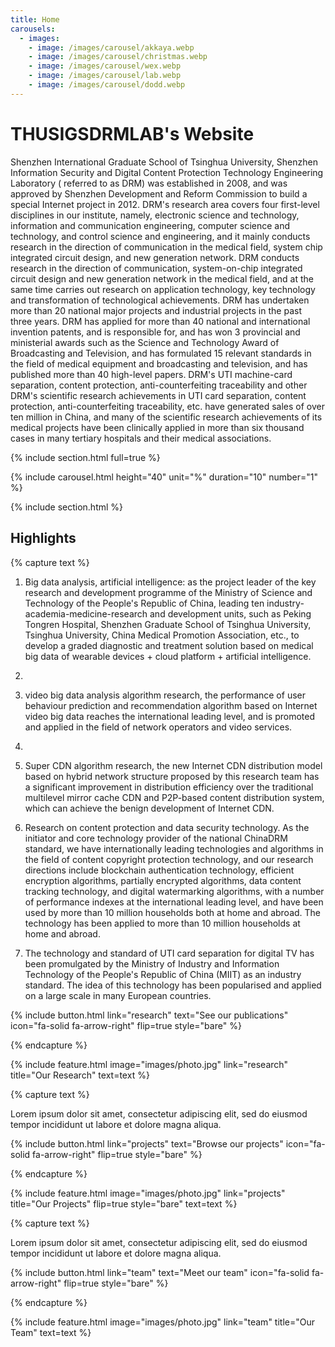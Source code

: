 ```yaml
---
title: Home
carousels:
  - images: 
    - image: /images/carousel/akkaya.webp
    - image: /images/carousel/christmas.webp
    - image: /images/carousel/wex.webp
    - image: /images/carousel/lab.webp
    - image: /images/carousel/dodd.webp
---
```


# THUSIGSDRMLAB's Website

Shenzhen International Graduate School of Tsinghua University, Shenzhen Information Security and Digital Content Protection Technology Engineering Laboratory ( referred to as DRM) was established in 2008, and was approved by Shenzhen Development and Reform Commission to build a special Internet project in 2012. DRM's research area covers four first-level disciplines in our institute, namely, electronic science and technology, information and communication engineering, computer science and technology, and control science and engineering, and it mainly conducts research in the direction of communication in the medical field, system chip integrated circuit design, and new generation network. DRM conducts research in the direction of communication, system-on-chip integrated circuit design and new generation network in the medical field, and at the same time carries out research on application technology, key technology and transformation of technological achievements.
DRM has undertaken more than 20 national major projects and industrial projects in the past three years. DRM has applied for more than 40 national and international invention patents, and is responsible for, and has won 3 provincial and ministerial awards such as the Science and Technology Award of Broadcasting and Television, and has formulated 15 relevant standards in the field of medical equipment and broadcasting and television, and has published more than 40 high-level papers. DRM's UTI machine-card separation, content protection, anti-counterfeiting traceability and other DRM's scientific research achievements in UTI card separation, content protection, anti-counterfeiting traceability, etc. have generated sales of over ten million in China, and many of the scientific research achievements of its medical projects have been clinically applied in more than six thousand cases in many tertiary hospitals and their medical associations.

{% include section.html full=true %}

{% include carousel.html height="40" unit="%" duration="10" number="1" %} 
 
{% include section.html %}

## Highlights

{% capture text %}

1. Big data analysis, artificial intelligence: as the project leader of the key research and development programme of the Ministry of Science and Technology of the People's Republic of China, leading ten industry-academia-medicine-research and development units, such as Peking Tongren Hospital, Shenzhen Graduate School of Tsinghua University, Tsinghua University, China Medical Promotion Association, etc., to develop a graded diagnostic and treatment solution based on medical big data of wearable devices + cloud platform + artificial intelligence.
2. 
3. video big data analysis algorithm research, the performance of user behaviour prediction and recommendation algorithm based on Internet video big data reaches the international leading level, and is promoted and applied in the field of network operators and video services.
4. 
5. Super CDN algorithm research, the new Internet CDN distribution model based on hybrid network structure proposed by this research team has a significant improvement in distribution efficiency over the traditional multilevel mirror cache CDN and P2P-based content distribution system, which can achieve the benign development of Internet CDN.

6. Research on content protection and data security technology. As the initiator and core technology provider of the national ChinaDRM standard, we have internationally leading technologies and algorithms in the field of content copyright protection technology, and our research directions include blockchain authentication technology, efficient encryption algorithms, partially encrypted algorithms, data content tracking technology, and digital watermarking algorithms, with a number of performance indexes at the international leading level, and have been used by more than 10 million households both at home and abroad. The technology has been applied to more than 10 million households at home and abroad.

7. The technology and standard of UTI card separation for digital TV has been promulgated by the Ministry of Industry and Information Technology of the People's Republic of China (MIIT) as an industry standard. The idea of this technology has been popularised and applied on a large scale in many European countries.



{%
  include button.html
  link="research"
  text="See our publications"
  icon="fa-solid fa-arrow-right"
  flip=true
  style="bare"
%}

{% endcapture %}

{%
  include feature.html
  image="images/photo.jpg"
  link="research"
  title="Our Research"
  text=text
%}

{% capture text %}

Lorem ipsum dolor sit amet, consectetur adipiscing elit, sed do eiusmod tempor incididunt ut labore et dolore magna aliqua.

{%
  include button.html
  link="projects"
  text="Browse our projects"
  icon="fa-solid fa-arrow-right"
  flip=true
  style="bare"
%}

{% endcapture %}

{%
  include feature.html
  image="images/photo.jpg"
  link="projects"
  title="Our Projects"
  flip=true
  style="bare"
  text=text
%}

{% capture text %}

Lorem ipsum dolor sit amet, consectetur adipiscing elit, sed do eiusmod tempor incididunt ut labore et dolore magna aliqua.

{%
  include button.html
  link="team"
  text="Meet our team"
  icon="fa-solid fa-arrow-right"
  flip=true
  style="bare"
%}

{% endcapture %}

{%
  include feature.html
  image="images/photo.jpg"
  link="team"
  title="Our Team"
  text=text
%}
